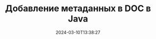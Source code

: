 ---
############################# Static ############################
layout: "auto-gen-metadata"
date: 2024-03-10T13:38:27
draft: false
otherformats: zip xltx xltm xlt xlsx xlsm xlsb xls wmf webp wav vsx vss vsdx vsd vdx vcr vcf ttf ttc torrent tiff tif psd pptx pptm ppt ppsx ppsm pps potx potm pot png pdf otf otc odt ods msg mpt mpp mp3 mov jpg jpf jpeg jp2 heif heic gif flv epub eml emf dxf dwg dotx dotm dot docx docm djvu dicom dcm bmp avi asf mkv one otc djvu

############################# Head ############################
head_title: "Добавьте метаданные к файлам DOC в приложениях Java"
head_description: "Java API обработки метаданных для добавления информации о метаданных в файлы DOC. Работа со стандартами метаданных XMP, EXIF, IPTC, ID3 и т. д."

############################# Header ############################
title: "Добавление метаданных в DOC в Java"
description: "Добавляйте собственные свойства метаданных к широкому спектру бизнес-документов, изображений, аудио- и видеофайлов с помощью GroupDocs.Metadata for Java."
bg_image: "https://cms.admin.containerize.com/templates/aspose/App_Themes/V3/images/bg/header1.png"
bg_overlay: false
button:
    enable: true
    icon: "fas fa-arrow-down"
    label: "Загрузить бесплатную пробную версию"
    link: "https://downloads.groupdocs.com/metadata/java"

############################# SubMenu ############################
submenu:
    enable: true

    left:
        img_alt: "GroupDocs.Metadata for Java"
        image: "https://cms.admin.containerize.com/templates/groupdocs/images/product-logos/90x90-noborder/groupdocs-metadata-java.png"
        product: "GroupDocs.Metadata"
        platform: "Java"

    middle:
        button:

            # button loop
            - link: "https://apireference.groupdocs.com/metadata/java"
              text: "{submenu.content_middle.button_text_1}"

            # button loop
            - link: "https://github.com/groupdocs-metadata"
              text: "{submenu.content_middle.button_text_2}"

            # button loop
            - link: "https://products.groupdocs.app/metadata/family"
              text: "{submenu.content_middle.button_text_3}"

            # button loop
            - link: "https://purchase.groupdocs.com/pricing/metadata/java"
              text: "{submenu.content_middle.button_text_4}"

    right:
        link_download: "https://downloads.groupdocs.com/metadata"
        link_learn: "https://docs.groupdocs.com/metadata/java"
        link_buy: "https://purchase.groupdocs.com"

############################# About ############################
about:
    enable: true
    title: "Об API GroupDocs.Metadata for Java"
    content: |
        [GroupDocs.Metadata for Java](/ru/metadata/java/) — это усовершенствованное решение для управления полями метаданных и управления ими, позволяющее легко просматривать, обновлять, удалять, находить, сравнивать, обмениваться и экспортировать метаданные изображений и форматов документов без использования внешнего программного обеспечения. Добавляйте сведения о метаданных в Word документы, Excel электронные таблицы, PowerPoint презентации, Outlook электронные письма, OneNote, Visio, Project, PDF, AutoCAD, ZIP, Audio и Video форматы файлов, а также поддерживайте работу со многими другими функциями обработки метаданных.

############################# Steps ############################
steps:
    enable: true
    title_left: "Шаги по добавлению метаданных в DOC в Java"
    content_left: |
        [GroupDocs.Metadata for Java](/ru/metadata/java/) позволяет разработчикам Java легко добавлять сведения о метаданных в DOC файлы прямо из своих приложений, выполнив несколько простых шагов.
        
        * Загрузите DOC с экземпляром класса Metadata.
        * Используйте метод Metadata.addProperties для добавления свойств.
        * Используйте предикат для поиска нужных свойств метаданных.
        * Сохраните изменения в формате DOC.

    title_right: "Системные требования"
    content_right: |
        GroupDocs.Metadata for Java API-интерфейсы поддерживаются на всех основных платформах и операционных системах. Перед выполнением приведенного ниже кода убедитесь, что в вашей системе установлены следующие предварительные требования.

        * Операционные системы: ОС Microsoft Windows, Linux, Mac
        * Среды разработки: NetBeans, IntelliJ IDEA, Eclipse
        * Java Среда выполнения: J2SE 6.0 and above
        * Загрузите последнюю версию GroupDocs.Metadata for Java из [Maven](https://repository.groupdocs.com/webapp/#/artifacts/browse/tree/General/repo/com/groupdocs/groupdocs-metadata)
         
    code: |
        ```java    
        // {steps.code.load_comment}
        try (Metadata metadata = new Metadata("input.doc"))
        {
            // добавить свойство, содержащее автора контента
            int affected = metadata.addProperties(new ContainsTagSpecification(Tags.getTime().getPrinted()), new PropertyValue(new Date()));
            System.out.println(String.format("Affected properties: %s", affected));
            metadata.save("output.doc");
        }
        ```

############################# Demos ############################
demos:
    enable: true
    title: "Живые демонстрации для добавления метаданных"
    content: |
       Добавьте метаданные в файл DOC прямо сейчас, посетив веб-сайт [GroupDocs.Metadata Live Demos](https://products.groupdocs.app/metadata/family).
       Живая демонстрация имеет следующие преимущества.
        
############################# About Formats ############################
about_formats:
    enable: true

############################# More Formats ############################
more_formats:
    enable: true
    title: "Добавление свойств метаданных к другим форматам файлов"
    content: |
        API добавления метаданных многоформатных документов и изображений для Java. Извлеките метаданные некоторых популярных форматов файлов, как указано ниже.

############################# Back to top ###############################
back_to_top:
    enable: true
---